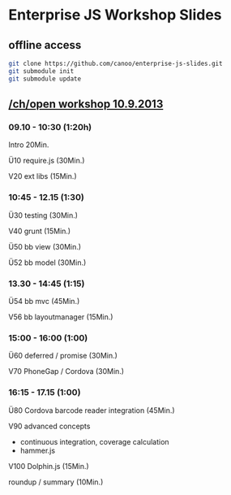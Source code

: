 # Enterprise JS Workshop Slides

## offline access

```bash
git clone https://github.com/canoo/enterprise-js-slides.git
git submodule init
git submodule update
```

## [/ch/open workshop 10.9.2013][1]

### 09.10 - 10:30 (1:20h)

Intro 20Min.

Ü10 require.js (30Min.)

V20 ext libs (15Min.)


### 10:45 - 12.15 (1:30)

Ü30 testing (30Min.)

V40 grunt (15Min.)

Ü50 bb view (30Min.)

Ü52 bb model (30Min.)


### 13.30 - 14:45 (1:15)

Ü54 bb mvc (45Min.)

V56 bb layoutmanager (15Min.)


### 15:00 - 16:00 (1:00)

Ü60 deferred / promise (30Min.)

V70 PhoneGap / Cordova (30Min.)


### 16:15 - 17.15 (1:00)

Ü80 Cordova barcode reader integration (45Min.)

V90 advanced concepts
- continuous integration, coverage calculation
- hammer.js

V100 Dolphin.js (15Min.)

roundup / summary (10Min.)

 [1]: http://www.ch-open.ch/wstage/workshop-tage/2013/aktuelles-programm-2013/ws-2-performante-mobilapplikationen-mit-javascript/
